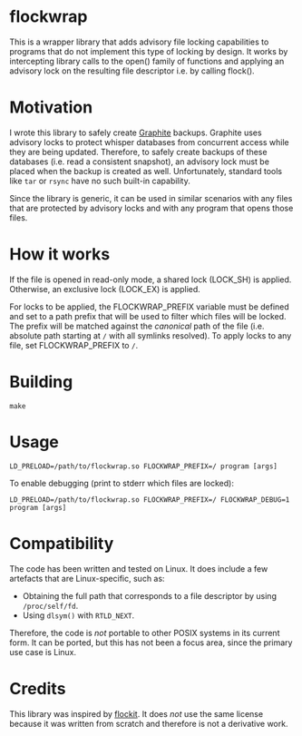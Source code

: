 flockwrap
=========

This is a wrapper library that adds advisory file locking capabilities to
programs that do not implement this type of locking by design. It works by
intercepting library calls to the open() family of functions and applying
an advisory lock on the resulting file descriptor i.e. by calling flock().

# Motivation

I wrote this library to safely create [Graphite](https://graphiteapp.org/)
backups. Graphite uses advisory locks to protect whisper databases from
concurrent access while they are being updated. Therefore, to safely create
backups of these databases (i.e. read a consistent snapshot), an advisory
lock must be placed when the backup is created as well. Unfortunately,
standard tools like `tar` or `rsync` have no such built-in capability.

Since the library is generic, it can be used in similar scenarios with any
files that are protected by advisory locks and with any program that opens
those files.

# How it works

If the file is opened in read-only mode, a shared lock (LOCK_SH) is applied.
Otherwise, an exclusive lock (LOCK_EX) is applied.

For locks to be applied, the FLOCKWRAP_PREFIX variable must be defined and set
to a path prefix that will be used to filter which files will be locked. The
prefix will be matched against the *canonical* path of the file (i.e. absolute
path starting at `/` with all symlinks resolved). To apply locks to any file,
set FLOCKWRAP_PREFIX to `/`.

# Building

```
make
```

# Usage

```
LD_PRELOAD=/path/to/flockwrap.so FLOCKWRAP_PREFIX=/ program [args]
```

To enable debugging (print to stderr which files are locked):

```
LD_PRELOAD=/path/to/flockwrap.so FLOCKWRAP_PREFIX=/ FLOCKWRAP_DEBUG=1 program [args]
```

# Compatibility

The code has been written and tested on Linux. It does include a few artefacts
that are Linux-specific, such as:
* Obtaining the full path that corresponds to a file descriptor by using
  `/proc/self/fd`.
* Using `dlsym()` with `RTLD_NEXT`.

Therefore, the code is *not* portable to other POSIX systems in its current
form. It can be ported, but this has not been a focus area, since the primary
use case is Linux.

# Credits

This library was inspired by [flockit](https://github.com/smerritt/flockit).
It does *not* use the same license because it was written from scratch and
therefore is not a derivative work.

